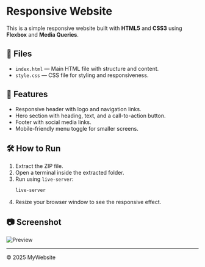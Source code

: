 # Responsive Website

This is a simple responsive website built with **HTML5** and **CSS3** using **Flexbox** and **Media Queries**.

## 📂 Files
- `index.html` — Main HTML file with structure and content.
- `style.css` — CSS file for styling and responsiveness.

## 🚀 Features
- Responsive header with logo and navigation links.
- Hero section with heading, text, and a call-to-action button.
- Footer with social media links.
- Mobile-friendly menu toggle for smaller screens.

## 🛠 How to Run
1. Extract the ZIP file.
2. Open a terminal inside the extracted folder.
3. Run using `live-server`:
   ```bash
   live-server
   ```
4. Resize your browser window to see the responsive effect.

## 📷 Screenshot
![Preview](https://via.placeholder.com/1200x600)

---
© 2025 MyWebsite
